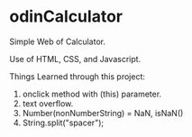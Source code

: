 # odinCalculator

Simple Web of Calculator.

Use of HTML, CSS, and Javascript.

Things Learned through this project:
1. onclick method with (this) parameter.
2. text overflow.
3. Number(nonNumberString) = NaN, isNaN()
4. String.split("spacer");